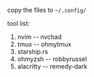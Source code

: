 copy the files to `~/.config/`

tool list:
1. nvim -- nvchad
2. tmux -- ohmytmux
3. starship.rs
4. ohmyzsh -- robbyrussel
5. alacritty -- remedy-dark

